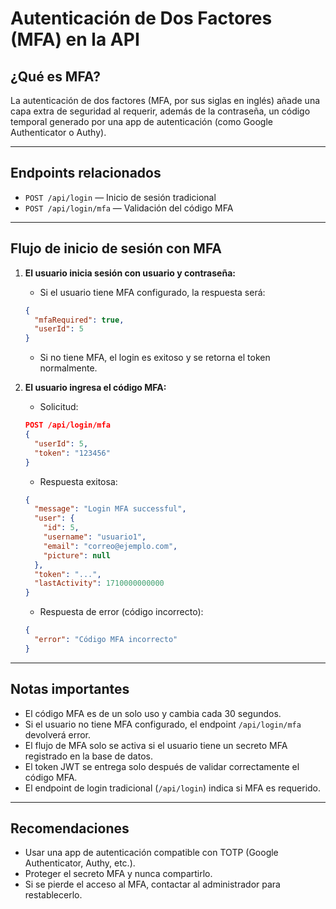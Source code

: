 # Autenticación de Dos Factores (MFA) en la API

## ¿Qué es MFA?
La autenticación de dos factores (MFA, por sus siglas en inglés) añade una capa extra de seguridad al requerir, además de la contraseña, un código temporal generado por una app de autenticación (como Google Authenticator o Authy).

---

## Endpoints relacionados

- `POST /api/login` — Inicio de sesión tradicional
- `POST /api/login/mfa` — Validación del código MFA

---

## Flujo de inicio de sesión con MFA

1. **El usuario inicia sesión con usuario y contraseña:**
   - Si el usuario tiene MFA configurado, la respuesta será:
   ```json
   {
     "mfaRequired": true,
     "userId": 5
   }
   ```
   - Si no tiene MFA, el login es exitoso y se retorna el token normalmente.

2. **El usuario ingresa el código MFA:**
   - Solicitud:
   ```json
   POST /api/login/mfa
   {
     "userId": 5,
     "token": "123456"
   }
   ```
   - Respuesta exitosa:
   ```json
   {
     "message": "Login MFA successful",
     "user": {
       "id": 5,
       "username": "usuario1",
       "email": "correo@ejemplo.com",
       "picture": null
     },
     "token": "...",
     "lastActivity": 1710000000000
   }
   ```
   - Respuesta de error (código incorrecto):
   ```json
   {
     "error": "Código MFA incorrecto"
   }
   ```

---

## Notas importantes

- El código MFA es de un solo uso y cambia cada 30 segundos.
- Si el usuario no tiene MFA configurado, el endpoint `/api/login/mfa` devolverá error.
- El flujo de MFA solo se activa si el usuario tiene un secreto MFA registrado en la base de datos.
- El token JWT se entrega solo después de validar correctamente el código MFA.
- El endpoint de login tradicional (`/api/login`) indica si MFA es requerido.

---

## Recomendaciones

- Usar una app de autenticación compatible con TOTP (Google Authenticator, Authy, etc.).
- Proteger el secreto MFA y nunca compartirlo.
- Si se pierde el acceso al MFA, contactar al administrador para restablecerlo. 